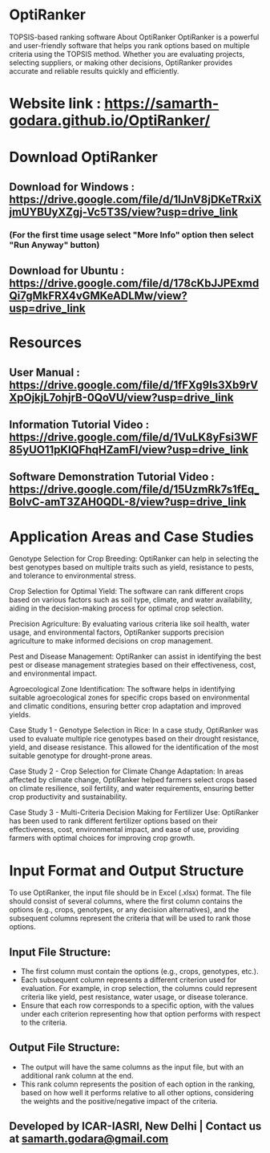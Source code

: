# OptiRanker
TOPSIS-based ranking software
About OptiRanker
OptiRanker is a powerful and user-friendly software that helps you rank options based on multiple criteria using the TOPSIS method. Whether you are evaluating projects, selecting suppliers, or making other decisions, OptiRanker provides accurate and reliable results quickly and efficiently.
# Website link : https://samarth-godara.github.io/OptiRanker/
# Download OptiRanker
## Download for Windows :  https://drive.google.com/file/d/1IJnV8jDKeTRxiXjmUYBUyXZgj-Vc5T3S/view?usp=drive_link
### (For the first time usage select "More Info" option then select "Run Anyway" button)
## Download for Ubuntu : https://drive.google.com/file/d/178cKbJJPExmdQi7gMkFRX4vGMKeADLMw/view?usp=drive_link
# Resources
## User Manual : https://drive.google.com/file/d/1fFXg9Is3Xb9rVXpOjkjL7ohjrB-0QoVU/view?usp=drive_link
## Information Tutorial Video : https://drive.google.com/file/d/1VuLK8yFsi3WF85yUO11pKIQFhqHZamFI/view?usp=drive_link
## Software Demonstration Tutorial Video : https://drive.google.com/file/d/15UzmRk7s1fEq_BolvC-amT3ZAH0QDL-8/view?usp=drive_link
# Application Areas and Case Studies

Genotype Selection for Crop Breeding: OptiRanker can help in selecting the best genotypes based on multiple traits such as yield, resistance to pests, and tolerance to environmental stress.

Crop Selection for Optimal Yield: The software can rank different crops based on various factors such as soil type, climate, and water availability, aiding in the decision-making process for optimal crop selection.

Precision Agriculture: By evaluating various criteria like soil health, water usage, and environmental factors, OptiRanker supports precision agriculture to make informed decisions on crop management.

Pest and Disease Management: OptiRanker can assist in identifying the best pest or disease management strategies based on their effectiveness, cost, and environmental impact.

Agroecological Zone Identification: The software helps in identifying suitable agroecological zones for specific crops based on environmental and climatic conditions, ensuring better crop adaptation and improved yields.

Case Study 1 - Genotype Selection in Rice: In a case study, OptiRanker was used to evaluate multiple rice genotypes based on their drought resistance, yield, and disease resistance. This allowed for the identification of the most suitable genotype for drought-prone areas.

Case Study 2 - Crop Selection for Climate Change Adaptation: In areas affected by climate change, OptiRanker helped farmers select crops based on climate resilience, soil fertility, and water requirements, ensuring better crop productivity and sustainability.

Case Study 3 - Multi-Criteria Decision Making for Fertilizer Use: OptiRanker has been used to rank different fertilizer options based on their effectiveness, cost, environmental impact, and ease of use, providing farmers with optimal choices for improving crop growth.

# Input Format and Output Structure

To use OptiRanker, the input file should be in Excel (.xlsx) format. The file should consist of several columns, where the first column contains the options (e.g., crops, genotypes, or any decision alternatives), and the subsequent columns represent the criteria that will be used to rank those options.

## Input File Structure:
- The first column must contain the options (e.g., crops, genotypes, etc.).
- Each subsequent column represents a different criterion used for evaluation. For example, in crop selection, the columns could represent criteria like yield, pest resistance, water usage, or disease tolerance.
- Ensure that each row corresponds to a specific option, with the values under each criterion representing how that option performs with respect to the criteria.

## Output File Structure:
- The output will have the same columns as the input file, but with an additional rank column at the end.
- This rank column represents the position of each option in the ranking, based on how well it performs relative to all other options, considering the weights and the positive/negative impact of the criteria.

## Developed by ICAR-IASRI, New Delhi | Contact us at samarth.godara@gmail.com
